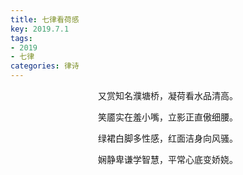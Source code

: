 ```yaml
---
title: 七律看荷感
key: 2019.7.1
tags: 
- 2019
- 七律
categories: 律诗
---
```


<p align="center">又赏知名濮塘桥，凝荷看水品清高。
</p>
<p align="center">笑靥实在羞小嘴，立影正直傲细腰。
</p>
<p align="center">绿裙白脚多性感，红面洁身向风骚。
</p>
<p align="center">娴静卑谦学智慧，平常心底变娇娆。
</p>
